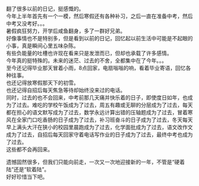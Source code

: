翻了很多以前的日记，挺感慨的。  
今年上半年首先有一个一模，然后寒假还有各种补习，之后一直在准备中考，然后中考又没考好。。。  
暑假疯狂努力，开学后咸鱼翻身，多了一群好兄弟。  
好像事情也不是特别多，但是看到以前的日记，回忆起以前生活中可能是不起眼的小事，真是瞬间心里五味杂陈。  
有些负能量的吐槽也许现在看来只是发泄而已，但却也承载了许多感情。  
今年真的挺特殊的。未来的迷茫、过去的不舍，全都集中在了今年。。。  
至今还记得毕业那天冒着小雨，8点回家，电扇嗡嗡的响，看着毕业寄语，回忆各种往事。  
也还记得放寒假那天下的初雪。  
也还记得自招后每天焦急等待却始终没来过的电话。  
同时，过去的也不会回来，中考前那几天痛并快乐着的日子，即使度日如年，也成为了过去。难吃的学校午饭成为了过去，周五有趣或无聊的分层成为了过去，每天都在担心的语文默写成为了过去，数学永远计算出错的压轴题成为了过去，冒着寒风在全家门口吃香肠的日子成为了过去，补习班奋斗的日子成为了过去，冬天每天早上满头大汗在狭小的校园里晨跑成为了过去，化学面批成为了过去，语文改作文成为了过去，自招后每天回家守着电话写作业的日子成为了过去，最终中考也成为了过去。  
这些都不会再回来。

遗憾固然很多，但我们只能向前走，一次又一次地迎接新的一年，不管是“硬着陆”还是“软着陆”。  
好好珍惜当下吧。